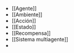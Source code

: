 
- [[Agente]]
- [[Ambiente]]
- [[Acción]]
- [[Estado]]
- [[Recompensa]]
- [[Sistema multiagente]]
- 